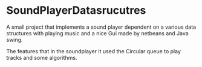 # SoundPlayerDatasrucutres
A small project that implements a sound player dependent on a various data structures with playing music and a nice Gui made by netbeans and Java swing.




The features that in the soundplayer it used the Circular queue to play tracks and some algorithms.
